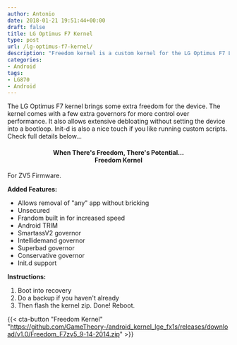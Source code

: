 ```yaml
---
author: Antonio
date: 2018-01-21 19:51:44+00:00
draft: false
title: LG Optimus F7 Kernel
type: post
url: /lg-optimus-f7-kernel/
description: "Freedom kernel is a custom kernel for the LG Optimus F7 LG870. This kernel provides various enhancements over the stock offering to give you more control over your Android device’s performance."
categories:
- Android
tags:
- LG870
- Android
---
```


The LG Optimus F7 kernel brings some extra freedom for the device. The kernel comes with a few extra governors for more control over performance. It also allows extensive debloating without setting the device into a bootloop. Init-d is also a nice touch if you like running custom scripts. Check full details below...

<!--more-->

<h4 style="text-align: center;"><strong>When There's Freedom, There's Potential...<br>Freedom Kernel</strong></h4>

For ZV5 Firmware.

**Added Features:**

- Allows removal of "any" app without bricking
- Unsecured
- Frandom built in for increased speed
- Android TRIM
- SmartassV2 governor
- Intellidemand governor
- Superbad governor
- Conservative governor
- Init.d support

**Instructions:**

1. Boot into recovery
2. Do a backup if you haven't already
3. Then flash the kernel zip. Done! Reboot.

{{< cta-button "Freedom Kernel" "https://github.com/GameTheory-/android_kernel_lge_fx1s/releases/download/v1.0/Freedom_F7zv5_9-14-2014.zip" >}}
